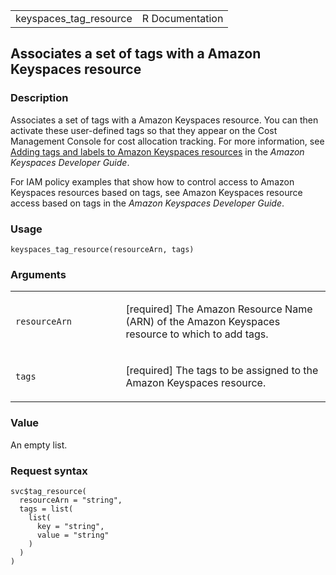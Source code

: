 <table style="width: 100%;">
<tbody>
<tr class="odd">
<td>keyspaces_tag_resource</td>
<td style="text-align: right;">R Documentation</td>
</tr>
</tbody>
</table>

## Associates a set of tags with a Amazon Keyspaces resource

### Description

Associates a set of tags with a Amazon Keyspaces resource. You can then
activate these user-defined tags so that they appear on the Cost
Management Console for cost allocation tracking. For more information,
see [Adding tags and labels to Amazon Keyspaces
resources](https://docs.aws.amazon.com/keyspaces/latest/devguide/tagging-keyspaces.html)
in the *Amazon Keyspaces Developer Guide*.

For IAM policy examples that show how to control access to Amazon
Keyspaces resources based on tags, see Amazon Keyspaces resource access
based on tags in the *Amazon Keyspaces Developer Guide*.

### Usage

    keyspaces_tag_resource(resourceArn, tags)

### Arguments

<table>
<colgroup>
<col style="width: 35%" />
<col style="width: 65%" />
</colgroup>
<tbody>
<tr class="odd">
<td><code
id="keyspaces_tag_resource_:_resourceArn">resourceArn</code></td>
<td><p>[required] The Amazon Resource Name (ARN) of the Amazon Keyspaces
resource to which to add tags.</p></td>
</tr>
<tr class="even">
<td><code id="keyspaces_tag_resource_:_tags">tags</code></td>
<td><p>[required] The tags to be assigned to the Amazon Keyspaces
resource.</p></td>
</tr>
</tbody>
</table>

### Value

An empty list.

### Request syntax

    svc$tag_resource(
      resourceArn = "string",
      tags = list(
        list(
          key = "string",
          value = "string"
        )
      )
    )
